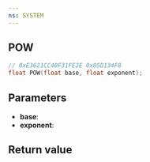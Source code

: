 ```yaml
---
ns: SYSTEM
---
```

## POW

```c
// 0xE3621CC40F31FE2E 0x85D134F8
float POW(float base, float exponent);
```


## Parameters
* **base**: 
* **exponent**: 

## Return value
